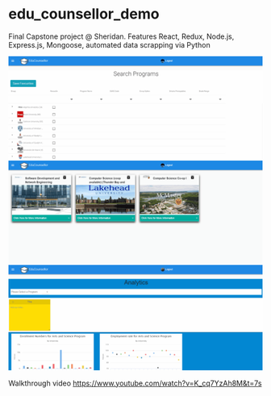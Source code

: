 # edu_counsellor_demo

Final Capstone project @ Sheridan.  Features React, Redux, Node.js, Express.js, Mongoose, automated data scrapping via Python

<img src="edu1.gif?raw=true" width="600px">
<img src="edu2.gif?raw=true" width="600px">
<img src="edu3.gif?raw=true" width="600px">

Walkthrough video
https://www.youtube.com/watch?v=K_cq7YzAh8M&t=7s
